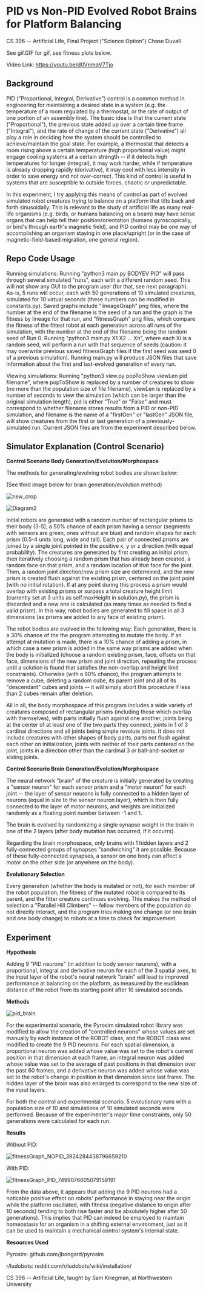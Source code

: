 <h1>PID vs Non-PID Evolved Robot Brains for Platform Balancing</h1>

CS 396 -- Artificial Life, Final Project ("Science Option")
Chase Duvall

See gif.GIF for gif, see fitness plots below.

Video Link: <a href="https://youtu.be/d0VnmqV7Tjo">https://youtu.be/d0VnmqV7Tjo</a>

<h2>Background</h2>

PID ("Proportional, Integral, Derivative") control is a common method in engineering for maintaining a desired state in a system (e.g. the temperature of a room regulated by a thermostat, or the rate of output of one portion of an assembly line). The basic idea is that the current state ("Proportional"), the previous state added up over a certain time frame ("Integral"), and the rate of change of the current state ("Derivative") all play a role in deciding how the system should be controlled to achieve/maintain the goal state. For example, a thermostat that detects a room rising above a certain temperature (high proportional value) might engage cooling systems at a certain strength -- if it detects high temperatures for longer (integral), it may work harder, while if temperature is already dropping rapidly (derivative), it may cool with less intensity in order to save energy and not over-correct. This kind of control is useful in systems that are susceptible to outside forces, chaotic or unpredictable.

In this experiment, I try applying this means of control as part of evolved simulated robot creatures trying to balance on a platform that tilts back and forth sinusoidally. This is relevant to the study of artificial life as many real-life organisms (e.g. birds, or humans balancing on a beam) may have sense organs that can help tell their position/orientation (humans gyroscopically, or bird's through earth's magnetic field), and PID control may be one way of accomplishing an organism staying in one place/upright (or in the case of magnetic-field-based migration, one general region).

<h2>Repo Code Usage</h2>

Running simulations: Running "python3 main.py BODYEV PID" will pass through several simulated "runs", each with a different random seed. This will not show any GUI to the program user (for that, see next paragraph). As-is, 5 runs will occur, each with 50 generations of 10 simulated creatures, simulated for 10 virtual seconds (these numbers can be modified in constants.py). Saved graphs include "lineageGraph" png files, where the number at the end of the filename is the seed of a run and the graph is the fitness by lineage for that run, and "fitnessGraph" png files, which compare the fitness of the fittest robot at each generation across all runs of the simulation, with the number at the end of the filename being the random seed of Run 0. Running "python3 main.py X1 X2 ... Xn", where each Xi is a random seed, will perform a run with that sequence of seeds (caution: it may overwrite previous saved fitnessGraph files if the first seed was seed 0 of a previous simulation). Running main.py will produce JSON files that save information about the first and last-evolved generation of every run.

Viewing simulations: Running "python3 view.py popToShow viewLen pid filename", where popToShow is replaced by a number of creatures to show (no more than the population size of file filename), viewLen is replaced by a number of seconds to view the simulation (which can be larger than the original simulation length), pid is either "True" or "False" and must correspond to whether filename stores results from a PID or non-PID simulation, and filename is the name of a "firstGen" or "lastGen" JSON file, will show creatures from the first or last generation of a previously-simulated run. Current JSON files are from the experiment described below.

<h2>Simulator Explanation (Control Scenario)</h2>

<b>Control Scenario Body Generation/Evolution/Morphospace</b>

The methods for generating/evolving robot bodies are shown below:

(See third image below for brain generation/evolution method)

![new_crop](https://user-images.githubusercontent.com/57238295/224511891-ebe0ac72-63e6-4b7d-b949-793e924c6903.jpg)

![Diagram2](https://user-images.githubusercontent.com/57238295/221744777-169ac7fd-ec03-434c-86c9-dd281455203f.jpg)

Initial robots are generated with a random number of rectangular prisms to their body (3-5), a 50% chance of each prism having a sensor (segments with sensors are green, ones without are blue) and random shapes for each prism (0.5-4 units long, wide and tall). Each pair of connected prisms are joined by a single joint pointed in the positive x, y or z direction (with equal probability). The creatures are generated by first creating an initial prism, then iteratively choosing a random prism that has already been created, a random face on that prism, and a random location of that face for the joint. Then, a random joint direction/new prism size are determined, and the new prism is created flush against the existing prism, centered on the joint point (with no initial rotation). If at any point during this process a prism would overlap with existing prisms or surpass a total creature height limit (currently set at 3 units as self.maxHeight in solution.py), the prism is discarded and a new one is calculated (as many times as needed to find a valid prism). In this way, robot bodies are generated to fill space in all 3 dimensions (as prisms are added to any face of existing prism).

The robot bodies are evolved in the following way: Each generation, there is a 30% chance of the the program attempting to mutate the body. If an attempt at mutation is made, there is a 10% chance of adding a prism, in which case a new prism is added in the same way prisms are added when the body is initialized (choose a random existing prism, face, offsets on that face, dimensions of the new prism and joint direction, repeating the process until a solution is found that satisfies the non-overlap and height limit constraints). Otherwise (with a 90% chance), the program attempts to remove a cube, deleting a random cube, its parent joint and all of its "descendant" cubes and joints -- it will simply abort this procedure if less than 2 cubes remain after deletion.

All in all, the body morphospace of this program includes a wide variety of creatures composed of rectangular prisms (including those which overlap with themselves), with parts initially flush against one another, joints being at the center of at least one of the two parts they connect, joints in 1 of 3 cardinal directions and all joints being simple revolute joints. It does not include creatures with other shapes of body parts, parts not flush against each other on initialization, joints with neither of their parts centered on the joint, joints in a direction other than the cardinal 3 or ball-and-socket or sliding joints.

<b>Control Scenario Brain Generation/Evolution/Morphospace</b>

The neural network "brain" of the creature is initially generated by creating a "sensor neuron" for each sensor prism and a "motor neuron" for each joint -- the layer of sensor neurons is fully connected to a hidden layer of neurons (equal in size to the sensor neuron layer), which is then fully connected to the layer of motor neurons, and weights are initialized randomly as a floating point number between -1 and 1.

The brain is evolved by randomizing a single synapse weight in the brain in one of the 2 layers (after body mutation has occurred, if it occurrs).

Regarding the brain morphospace, only brains with 1 hidden layers and 2 fully-connected groups of synapses "sandwiching" it are possible. Because of these fully-connected synapses, a sensor on one body can affect a motor on the other side (or anywhere on the body).

<b>Evolutionary Selection</b>

Every generation (whether the body is mutated or not), for each member of the robot population, the fitness of the mutated robot is compared to its parent, and the fitter creature continues evolving. This makes the method of selection a "Parallel Hill Climbers" -- fellow members of the population do not directly interact, and the program tries making one change (or one brain and one body change) to robots at a time to check for improvement.

<h2>Experiment</h2>

<b>Hypothesis</b>

Adding 9 "PID neurons" (in addition to body sensor neurons), with a proportional, integral and derivative neuron for each of the 3 spatial axes, to the input layer of the robot's neural network "brain" will lead to improved performance at balancing on the platform, as measured by the euclidean distance of the robot from its starting point after 10 simulated seconds.

<b>Methods</b>

![pid_brain](https://user-images.githubusercontent.com/57238295/224202195-ebbd39a4-eb52-4a31-8564-01577656966b.jpg)

For the experimental scenario, the Pyrosim simulated robot library was modified to allow the creation of "controlled neurons" whose values are set manually by each instance of the ROBOT class, and the ROBOT class was modified to create the 9 PID neurons. For each spatial dimension, a proportional neuron was added whose value was set to the robot's current position in that dimension at each frame, an integral neuron was added whose value was set to the average of past positions in that dimension over the past 60 frames, and a derivative neuron was added whose value was set to the robot's change in position in that dimension since last frame. The hidden layer of the brain was also enlarged to correspond to the new size of the input layers.

For both the control and experimental scenario, 5 evolutionary runs with a population size of 10 and simulations of 10 simulated seconds were performed. Because of the experimenter's major time constraints, only 50 generations were calculated for each run.

<b>Results</b>

Without PID:

![fitnessGraph_NOPID_3924284438796659210](https://user-images.githubusercontent.com/57238295/224202303-8dad7323-3aef-4bdc-8fc0-87caff926498.png)

With PID:

![fitnessGraph_PID_7499076605079159191](https://user-images.githubusercontent.com/57238295/224202325-f6f185c9-c894-4da5-93ba-9044991aa706.png)

From the data above, it appears that adding the 9 PID neurons had a noticable positive effect on robots' performance in staying near the origin while the platform oscillated, with fitness (negative distance to origin after 10 seconds) tending to both rise faster and be absolutely higher after 50 generations). This implies that PID can indeed be employed to maintain homeostasis for an organism in a shifting external environment, just as it can be used to maintain a mechanical control system's internal state.

<b>Resources Used</b>

Pyrosim: github.com/jbongard/pyrosim

r/ludobots: reddit.com/r/ludobots/wiki/installation/

CS 396 -- Artificial Life, taught by Sam Kriegman, at Northwestern University
